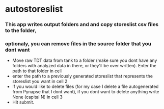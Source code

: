 # autostoreslist
### This app writes output folders and and copy storeslist csv files to the folder, 
### optionaly, you can remove files in the source folder that you dont want


* Move raw TDT data from tank to a folder (make sure you dont have any folders with analyzed data in there, or they'll be over written). Enter the path to that folder in cell 
* enter the path to a previously generated storeslist that represents the storeslist you want in cell 2
* If you would like to delete files (for my case I delete a file autogenerated from Pynapse that I dont want), if you dont want to delete anything write None (capital N) in cell 3
* Hit submit.
